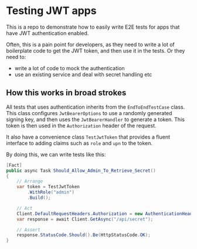 # Testing JWT apps

This is a repo to demonstrate how to easily write E2E tests for apps that have JWT authentication enabled.

Often, this is a pain point for developers, as they need to write a lot of boilerplate code to get the JWT token, and then use it in the tests.
Or they need to:

- write a lot of code to mock the authentication
- use an existing service and deal with secret handling etc

## How this works in broad strokes

All tests that uses authentication inherits from the `EndToEndTestCase` class. This class configures `JwtBearerOptions` to use a randomly generated signing key, and then uses the `JwtBearerHandler` to generate a token. This token is then used in the `Authorization` header of the request.

It also have a convenience class `TestJwtToken` that provides a fluent interface to adding claims such as `role` and `upn` to the token.

By doing this, we can write tests like this:

```csharp
[Fact]
public async Task Should_Allow_Admin_To_Retrieve_Secret()
{
    // Arrange
    var token = TestJwtToken
        .WithRole("admin")
        .Build();

    // Act
    Client.DefaultRequestHeaders.Authorization = new AuthenticationHeaderValue("Bearer", token);
    var response = await Client.GetAsync("/api/secret");

    // Assert
    response.StatusCode.Should().Be(HttpStatusCode.OK);
}
```
